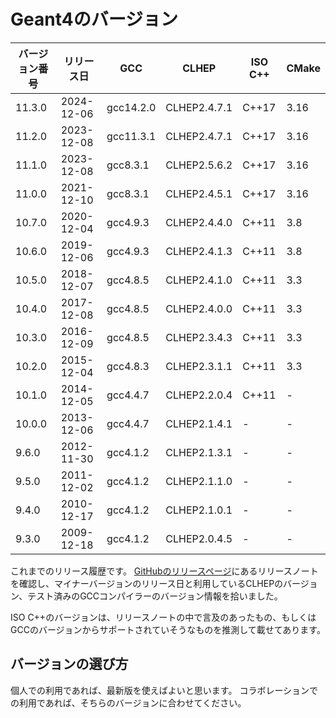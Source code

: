 # Geant4のバージョン

| バージョン番号 | リリース日 | GCC | CLHEP | ISO C++| CMake |
|---|---|---|---|---|---|
| 11.3.0 | 2024-12-06 | gcc14.2.0 | CLHEP2.4.7.1 | C++17 | 3.16 |
| 11.2.0 | 2023-12-08 | gcc11.3.1 | CLHEP2.4.7.1 | C++17 | 3.16 |
| 11.1.0 | 2023-12-08 | gcc8.3.1 | CLHEP2.5.6.2 | C++17 | 3.16 |
| 11.0.0 | 2021-12-10 | gcc8.3.1 | CLHEP2.4.5.1 | C++17 | 3.16 |
| 10.7.0 | 2020-12-04 | gcc4.9.3 | CLHEP2.4.4.0 | C++11 | 3.8 |
| 10.6.0 | 2019-12-06 | gcc4.9.3 | CLHEP2.4.1.3 | C++11 | 3.8 |
| 10.5.0 | 2018-12-07 | gcc4.8.5 | CLHEP2.4.1.0 | C++11 | 3.3 |
| 10.4.0 | 2017-12-08 | gcc4.8.5 | CLHEP2.4.0.0 | C++11 | 3.3 |
| 10.3.0 | 2016-12-09 | gcc4.8.5 | CLHEP2.3.4.3 | C++11 | 3.3 |
| 10.2.0 | 2015-12-04 | gcc4.8.3 | CLHEP2.3.1.1 | C++11 | 3.3 |
| 10.1.0 | 2014-12-05 | gcc4.4.7 | CLHEP2.2.0.4 | C++11 | - |
| 10.0.0 | 2013-12-06 | gcc4.4.7 | CLHEP2.1.4.1 | - | - |
| 9.6.0 | 2012-11-30 | gcc4.1.2 | CLHEP2.1.3.1 | - | - |
| 9.5.0 | 2011-12-02 | gcc4.1.2 | CLHEP2.1.1.0 | - | - |
| 9.4.0 | 2010-12-17 | gcc4.1.2 | CLHEP2.1.0.1 | - | - |
| 9.3.0 | 2009-12-18 | gcc4.1.2 | CLHEP2.0.4.5 | - | - |

これまでのリリース履歴です。
[GitHubのリリースページ](https://github.com/Geant4/geant4/releases)にあるリリースノートを確認し、マイナーバージョンのリリース日と利用しているCLHEPのバージョン、テスト済みのGCCコンパイラーのバージョン情報を拾いました。

ISO C++のバージョンは、リリースノートの中で言及のあったもの、もしくはGCCのバージョンからサポートされていそうなものを推測して載せてあります。

## バージョンの選び方

個人での利用であれば、最新版を使えばよいと思います。
コラボレーションでの利用であれば、そちらのバージョンに合わせてください。
